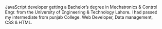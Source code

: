 JavaScript developer getting a Bachelor’s degree in Mechatronics & Control Engr. from the University of Engineering & Technology Lahore. I had passed my intermediate from punjab College. Web Developer, Data management, CSS & HTML.
